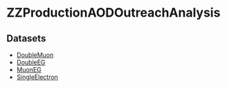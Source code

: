 # ZZProductionAODOutreachAnalysis

## Datasets

* [DoubleMuon](http://opendata.cern.ch/record/24127) 
* [DoubleEG](http://opendata.cern.ch/record/24132)
* [MuonEG](http://opendata.cern.ch/record/24121)
* [SingleElectron](http://opendata.cern.ch/record/24120)
